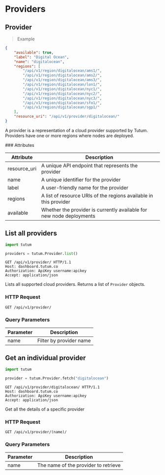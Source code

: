 # Providers

## Provider

> Example

```json
{
    "available": true,
    "label": "Digital Ocean",
    "name": "digitalocean",
    "regions": [
        "/api/v1/region/digitalocean/ams1/",
        "/api/v1/region/digitalocean/ams2/",
        "/api/v1/region/digitalocean/ams3/",
        "/api/v1/region/digitalocean/lon1/",
        "/api/v1/region/digitalocean/nyc1/",
        "/api/v1/region/digitalocean/nyc2/",
        "/api/v1/region/digitalocean/nyc3/",
        "/api/v1/region/digitalocean/sfo1/",
        "/api/v1/region/digitalocean/sgp1/"
    ],
    "resource_uri": "/api/v1/provider/digitalocean/"
}
```

A provider is a representation of a cloud provider supported by Tutum. Providers have one or more regions where nodes are deployed.


### Attributes

Attribute | Description
--------- | -----------
resource_uri | A unique API endpoint that represents the provider
name | A unique identifier for the provider
label | A user-friendly name for the provider
regions | A list of resource URIs of the regions available in this provider
available | Whether the provider is currently available for new node deployments


## List all providers

```python
import tutum

providers = tutum.Provider.list()
```

```http
GET /api/v1/provider/ HTTP/1.1
Host: dashboard.tutum.co
Authorization: ApiKey username:apikey
Accept: application/json
```


Lists all supported cloud providers. Returns a list of `Provider` objects.

### HTTP Request

`GET /api/v1/provider/`

### Query Parameters

Parameter | Description
--------- | ----------- 
name | Filter by provider name



## Get an individual provider

```python
import tutum

provider = tutum.Provider.fetch("digitalocean")
```

```http
GET /api/v1/provider/digitalocean/ HTTP/1.1
Host: dashboard.tutum.co
Authorization: ApiKey username:apikey
Accept: application/json
```


Get all the details of a specific provider

### HTTP Request

`GET /api/v1/provider/(name)/`

### Query Parameters

Parameter | Description
--------- | ----------- 
name | The name of the provider to retrieve
